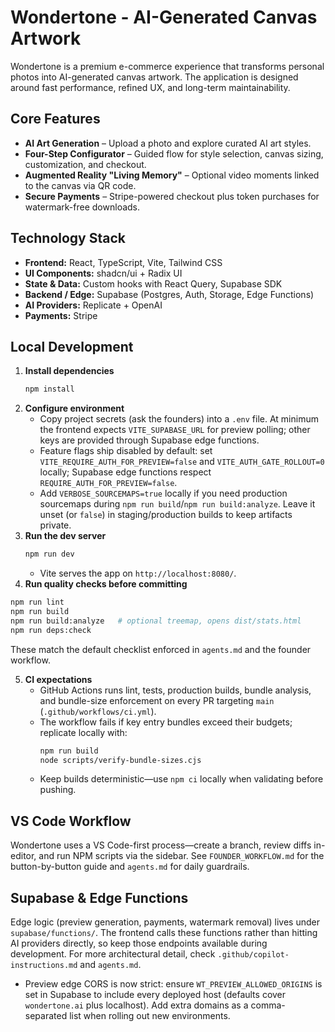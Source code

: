 # Wondertone - AI-Generated Canvas Artwork

Wondertone is a premium e-commerce experience that transforms personal photos into AI-generated canvas artwork. The application is designed around fast performance, refined UX, and long-term maintainability.

## Core Features

- **AI Art Generation** – Upload a photo and explore curated AI art styles.
- **Four-Step Configurator** – Guided flow for style selection, canvas sizing, customization, and checkout.
- **Augmented Reality "Living Memory"** – Optional video moments linked to the canvas via QR code.
- **Secure Payments** – Stripe-powered checkout plus token purchases for watermark-free downloads.

## Technology Stack

- **Frontend:** React, TypeScript, Vite, Tailwind CSS
- **UI Components:** shadcn/ui + Radix UI
- **State & Data:** Custom hooks with React Query, Supabase SDK
- **Backend / Edge:** Supabase (Postgres, Auth, Storage, Edge Functions)
- **AI Providers:** Replicate + OpenAI
- **Payments:** Stripe

## Local Development

1. **Install dependencies**
   ```sh
   npm install
   ```
2. **Configure environment**
   - Copy project secrets (ask the founders) into a `.env` file. At minimum the frontend expects `VITE_SUPABASE_URL` for preview polling; other keys are provided through Supabase edge functions.
   - Feature flags ship disabled by default: set `VITE_REQUIRE_AUTH_FOR_PREVIEW=false` and `VITE_AUTH_GATE_ROLLOUT=0` locally; Supabase edge functions respect `REQUIRE_AUTH_FOR_PREVIEW=false`.
   - Add `VERBOSE_SOURCEMAPS=true` locally if you need production sourcemaps during `npm run build`/`npm run build:analyze`. Leave it unset (or `false`) in staging/production builds to keep artifacts private.
3. **Run the dev server**
   ```sh
   npm run dev
   ```
   - Vite serves the app on `http://localhost:8080/`.
4. **Run quality checks before committing**
  ```sh
  npm run lint
  npm run build
  npm run build:analyze   # optional treemap, opens dist/stats.html
  npm run deps:check
  ```
  These match the default checklist enforced in `agents.md` and the founder workflow.

5. **CI expectations**
   - GitHub Actions runs lint, tests, production builds, bundle analysis, and bundle-size enforcement on every PR targeting `main` (`.github/workflows/ci.yml`).
   - The workflow fails if key entry bundles exceed their budgets; replicate locally with:
     ```sh
     npm run build
     node scripts/verify-bundle-sizes.cjs
     ```
   - Keep builds deterministic—use `npm ci` locally when validating before pushing.

## VS Code Workflow

Wondertone uses a VS Code-first process—create a branch, review diffs in-editor, and run NPM scripts via the sidebar. See `FOUNDER_WORKFLOW.md` for the button-by-button guide and `agents.md` for daily guardrails.

## Supabase & Edge Functions

Edge logic (preview generation, payments, watermark removal) lives under `supabase/functions/`. The frontend calls these functions rather than hitting AI providers directly, so keep those endpoints available during development. For more architectural detail, check `.github/copilot-instructions.md` and `agents.md`.

- Preview edge CORS is now strict: ensure `WT_PREVIEW_ALLOWED_ORIGINS` is set in Supabase to include every deployed host (defaults cover `wondertone.ai` plus localhost). Add extra domains as a comma-separated list when rolling out new environments.
